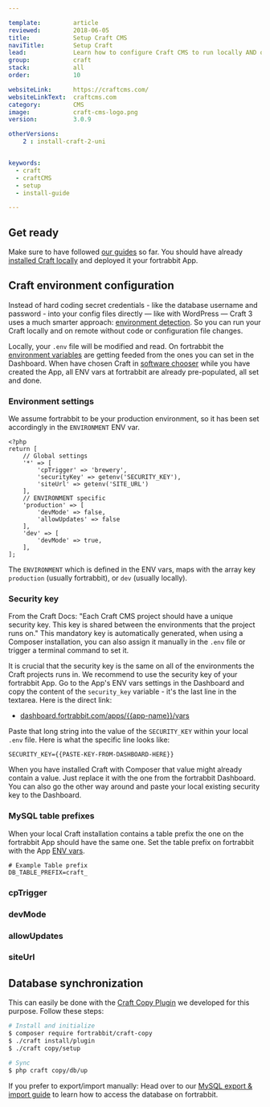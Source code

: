 ```yaml
---

template:         article
reviewed:         2018-06-05
title:            Setup Craft CMS
naviTitle:        Setup Craft
lead:             Learn how to configure Craft CMS to run locally AND on fortrabbit, smoothly.
group:            craft
stack:            all
order:            10

websiteLink:      https://craftcms.com/
websiteLinkText:  craftcms.com
category:         CMS
image:            craft-cms-logo.png
version:          3.0.9

otherVersions:
    2 : install-craft-2-uni


keywords:
  - craft
  - craftCMS
  - setup
  - install-guide

---
```



## Get ready

Make sure to have followed [our guides](/craft-3-about) so far. You should have already [installed Craft locally](craft-3-install-local) and deployed it your fortrabbit App. 


<!--

TODO: rethink headlines:

* The Craft in the headline is notz needed here?
* What does the next headline and the one after actually say? whta makes them different?

-->

## Craft environment configuration

<!--

TODO: Storing credentials in an ENV var and enviroment detection are not the same thing IMO. I would separate the two topics. 1st of all, the credentials are stored in ENV. Second: use ENV detection to differentiate between local and prod.

-->

Instead of hard coding secret credentials - like the database username and password - into your config files directly — like with WordPress — Craft 3 uses a much smarter approach: [environment detection](local-development#toc-environment-detection). So you can run your Craft locally and on remote without code or configuration file changes.

Locally, your `.env` file will be modified and read. On fortrabbit the [environment variables](/env-vars) are getting feeded from the ones you can set in the Dashboard. When have chosen Craft in [software chooser](/app#toc-software-preset) while you have created the App, all ENV vars at fortrabbit are already pre-populated, all set and done.


### Environment settings

<!-- TODO: make clear which file is edited here! -->

We assume fortrabbit to be your production environment, so it has been set accordingly in the `ENVIRONMENT` ENV var. 

```
<?php
return [
    // Global settings
    '*' => [
        'cpTrigger' => 'brewery',
        'securityKey' => getenv('SECURITY_KEY'),
        'siteUrl' => getenv('SITE_URL')
    ],
    // ENVIRONMENT specific 
    'production' => [
        'devMode' => false,
        'allowUpdates' => false
    ],
    'dev' => [
        'devMode' => true,
    ],
];
```

The `ENVIRONMENT` which is defined in the ENV vars, maps with the array key `production` (usually fortrabbit), or `dev` (usually locally).

### Security key

<!-- TODO: shorten -->

From the Craft Docs: "Each Craft CMS project should have a unique security key. This key is shared between the environments that the project runs on." This mandatory key is automatically generated, when using a Composer installation, you can also assign it manually in the `.env` file or trigger a terminal command to set it. 

It is crucial that the security key is the same on all of the environments the Craft projects runs in. We recommend to use the security key of your fortrabbit App. Go to the App's ENV vars settings in the Dashboard and copy the content of the `security_key` variable - it's the last line in the textarea. Here is the direct link:

* [dashboard.fortrabbit.com/apps/{{app-name}}/vars](https://dashboard.fortrabbit.com/apps/{{app-name}}/vars)

Paste that long string into the value of the `SECURITY_KEY` within your local `.env` file. Here is what the specific line looks like:

```dotenv
SECURITY_KEY={{PASTE-KEY-FROM-DASHBOARD-HERE}}
```

When you have installed Craft with Composer that value might already contain a value. Just replace it with the one from the fortrabbit Dashboard. You can also go the other way around and paste your local existing security key to the Dashboard.

### MySQL table prefixes

When your local Craft installation contains a table prefix the one on the fortrabbit App should have the same one. Set the table prefix on fortrabbit with the App [ENV vars](/env-vars).

```dotenv
# Example Table prefix
DB_TABLE_PREFIX=craft_
```


### cpTrigger

### devMode

### allowUpdates

### siteUrl



## Database synchronization

This can easily be done with the [Craft Copy Plugin](https://github.com/fortrabbit/craft-copy) we developed for this purpose. Follow these steps:

```bash
# Install and initialize
$ composer require fortrabbit/craft-copy
$ ./craft install/plugin
$ ./craft copy/setup

# Sync
$ php craft copy/db/up
```

If you prefer to export/import manually: Head over to our [MySQL export & import guide](/mysql#toc-export-amp-import) to learn how to access the database on fortrabbit.





<!-- TODO:

Image tuning

no jpegoptim here, but various good alternatives.




HTTPS?

I'd like to see the TLS/HTTPS topic covered in the help pages here for Craft, it's new for many users how this is done here. We have the X-forward header thing in the general article. Maybe there is a setting in Craft CMS?

https://craftcms.stackexchange.com/questions/4128/how-do-i-force-ssl-on-craft?utm_medium=organic&utm_source=google_rich_qa&utm_campaign=google_rich_qa

- - 


Describe what needs to be done to set a domain with Craft and fortrabbit.

DOMAINS
https://craftcms.com/support/site-url
https://app.intercom.io/a/apps/ntt8mpby/inbox/inbox/480927/conversations/16114188408
adding domains? which config needs to be changed in Craft?



cache headers images:
https://app.intercom.io/a/apps/ntt8mpby/inbox/inbox/conversation/16319087993

<IfModule mod_rewrite.c>
  RewriteEngine On
  RewriteCond %{REQUEST_FILENAME} !-f
  RewriteRule ^(.+)\.(\d+)\.(bmp|css|cur|gif|ico|jpe?g|js|png|svgz?|webp|webmanifest)$ $1.$3 [L]
</IfModule>
 -->
